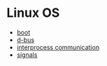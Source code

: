 # Linux OS

* [boot](boot.md)
* [d-bus](d-bus.md)
* [interprocess communication](interprocess_communication.md)
* [signals](signal.md)

